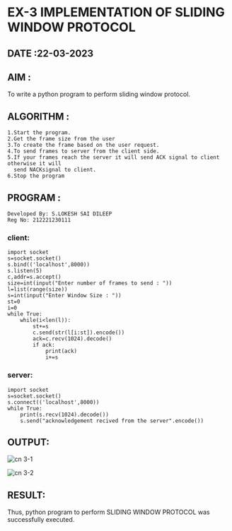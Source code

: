 # EX-3 IMPLEMENTATION OF SLIDING WINDOW PROTOCOL

## DATE :22-03-2023

## AIM :
To write a python program to perform sliding window protocol.
## ALGORITHM :

```
1.Start the program.
2.Get the frame size from the user
3.To create the frame based on the user request.
4.To send frames to server from the client side.
5.If your frames reach the server it will send ACK signal to client otherwise it will 
  send NACKsignal to client.
6.Stop the program
```
## PROGRAM :
```
Developed By: S.LOKESH SAI DILEEP
Reg No: 212221230111
```
### client:
```
import socket
s=socket.socket()
s.bind(('localhost',8000))
s.listen(5)
c,addr=s.accept()
size=int(input("Enter number of frames to send : "))
l=list(range(size))
s=int(input("Enter Window Size : "))
st=0
i=0
while True:
    while(i<len(l)):
        st+=s
        c.send(str(l[i:st]).encode())
        ack=c.recv(1024).decode()
        if ack:
            print(ack)
            i+=s

```
### server:
```
import socket
s=socket.socket()
s.connect(('localhost',8000))
while True:
    print(s.recv(1024).decode())
    s.send("acknowledgement recived from the server".encode())
```
## OUTPUT:
![cn 3-1](https://github.com/yashaswimitta/EX-3/assets/94619247/ad183fe3-5159-46e2-a678-f8ab38c21d5d)

![cn 3-2](https://github.com/yashaswimitta/EX-3/assets/94619247/afd2b91f-ed23-4a44-92a9-4ca19523fed6)




## RESULT:
Thus, python program to perform  SLIDING WINDOW PROTOCOL was successfully executed.
